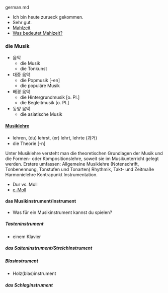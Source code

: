 german.md

* Ich bin heute zurueck gekommen.
* Sehr gut.
* [Mahlzeit](https://en.wikipedia.org/wiki/Mahlzeit)
* [Was bedeutet Mahlzeit?](https://dict.leo.org/forum/viewUnsolvedquery.php?idForum=13&idThread=490668&lp=frde&lang=fr)


### die Musik
* 음악
  * die Musik
  * die Tonkunst
* 대중 음악
  * die Popmusik [-en]
  * die populäre Musik
* 배경 음악
  * die Hintergrundmusik [o. Pl.]
  * die Begleitmusik [o. Pl.]
* 동양 음악
  * die asiatische Musik

#### [Musiklehre](https://de.wikipedia.org/wiki/Musiklehre)
* lehren, (du) lehrst, (er) lehrt, lehrte (과거)
* die Theorie [-n]

Unter Musiklehre versteht man die theoretischen Grundlagen der Musik und die Formen- oder Kompositionslehre, soweit sie im Musikunterricht gelegt werden. Erstere umfassen:
Allgemeine Musiklehre (Notenschrift, Tonbenennung, Tonstufen und Tonarten)
Rhythmik, Takt- und Zeitmaße
Harmonielehre
Kontrapunkt
Instrumentation.

* Dur vs. Moll
* [e-Moll](https://de.wikipedia.org/wiki/E-Moll)

#### das Musikinstrument/Instrument
* Was für ein Musikinstrument kannst du spielen?

##### Tasteninstrument
* einem Klavier
##### das Saiteninstrument/Streichinstrument
##### Blasinstrument
  * Holz(blas)instrument
##### das Schlaginstrument
